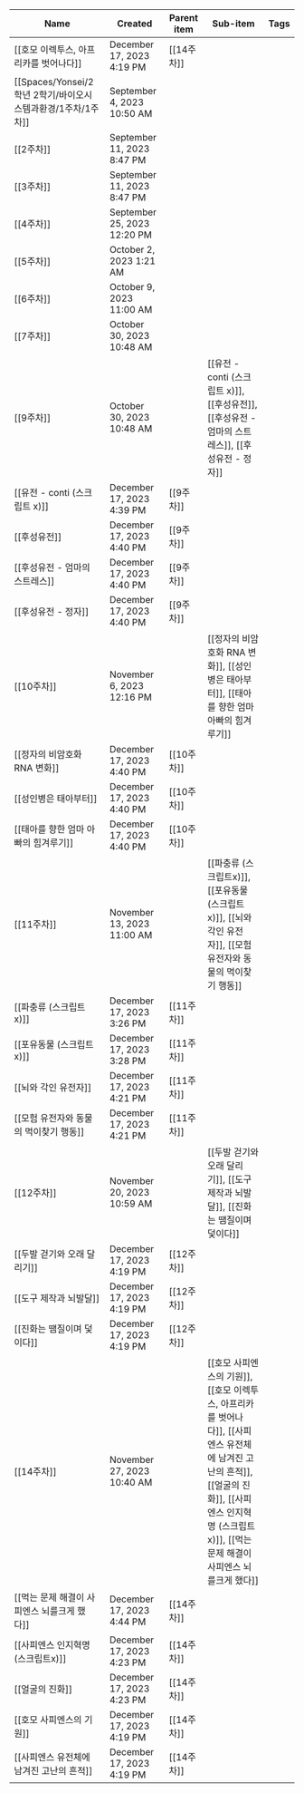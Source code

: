 |Name|Created|Parent item|Sub-item|Tags|
|---|---|---|---|---|
|[[호모 이렉투스, 아프리카를 벗어나다]]|December 17, 2023 4:19 PM|[[14주차]]|||
|[[Spaces/Yonsei/2학년 2학기/바이오시스템과환경/1주차/1주차]]|September 4, 2023 10:50 AM||||
|[[2주차]]|September 11, 2023 8:47 PM||||
|[[3주차]]|September 11, 2023 8:47 PM||||
|[[4주차]]|September 25, 2023 12:20 PM||||
|[[5주차]]|October 2, 2023 1:21 AM||||
|[[6주차]]|October 9, 2023 11:00 AM||||
|[[7주차]]|October 30, 2023 10:48 AM||||
|[[9주차]]|October 30, 2023 10:48 AM||[[유전 - conti (스크립트 x)]], [[후성유전]], [[후성유전 - 엄마의 스트레스]], [[후성유전 - 정자]]||
|[[유전 - conti (스크립트 x)]]|December 17, 2023 4:39 PM|[[9주차]]|||
|[[후성유전]]|December 17, 2023 4:40 PM|[[9주차]]|||
|[[후성유전 - 엄마의 스트레스]]|December 17, 2023 4:40 PM|[[9주차]]|||
|[[후성유전 - 정자]]|December 17, 2023 4:40 PM|[[9주차]]|||
|[[10주차]]|November 6, 2023 12:16 PM||[[정자의 비암호화 RNA 변화]], [[성인병은 태아부터]], [[태아를 향한 엄마 아빠의 힘겨루기]]||
|[[정자의 비암호화 RNA 변화]]|December 17, 2023 4:40 PM|[[10주차]]|||
|[[성인병은 태아부터]]|December 17, 2023 4:40 PM|[[10주차]]|||
|[[태아를 향한 엄마 아빠의 힘겨루기]]|December 17, 2023 4:40 PM|[[10주차]]|||
|[[11주차]]|November 13, 2023 11:00 AM||[[파충류 (스크립트x)]], [[포유동물 (스크립트x)]], [[뇌와 각인 유전자]], [[모험 유전자와 동물의 먹이찾기 행동]]||
|[[파충류 (스크립트x)]]|December 17, 2023 3:26 PM|[[11주차]]|||
|[[포유동물 (스크립트x)]]|December 17, 2023 3:28 PM|[[11주차]]|||
|[[뇌와 각인 유전자]]|December 17, 2023 4:21 PM|[[11주차]]|||
|[[모험 유전자와 동물의 먹이찾기 행동]]|December 17, 2023 4:21 PM|[[11주차]]|||
|[[12주차]]|November 20, 2023 10:59 AM||[[두발 걷기와 오래 달리기]], [[도구 제작과 뇌발달]], [[진화는 땜질이며 덫이다]]||
|[[두발 걷기와 오래 달리기]]|December 17, 2023 4:19 PM|[[12주차]]|||
|[[도구 제작과 뇌발달]]|December 17, 2023 4:19 PM|[[12주차]]|||
|[[진화는 땜질이며 덫이다]]|December 17, 2023 4:19 PM|[[12주차]]|||
|[[14주차]]|November 27, 2023 10:40 AM||[[호모 사피엔스의 기원]], [[호모 이렉투스, 아프리카를 벗어나다]], [[사피엔스 유전체에 남겨진 고난의 흔적]], [[얼굴의 진화]], [[사피엔스 인지혁명 (스크립트x)]], [[먹는 문제 해결이 사피엔스 뇌를크게 했다]]||
|[[먹는 문제 해결이 사피엔스 뇌를크게 했다]]|December 17, 2023 4:44 PM|[[14주차]]|||
|[[사피엔스 인지혁명 (스크립트x)]]|December 17, 2023 4:23 PM|[[14주차]]|||
|[[얼굴의 진화]]|December 17, 2023 4:23 PM|[[14주차]]|||
|[[호모 사피엔스의 기원]]|December 17, 2023 4:19 PM|[[14주차]]|||
|[[사피엔스 유전체에 남겨진 고난의 흔적]]|December 17, 2023 4:19 PM|[[14주차]]|||